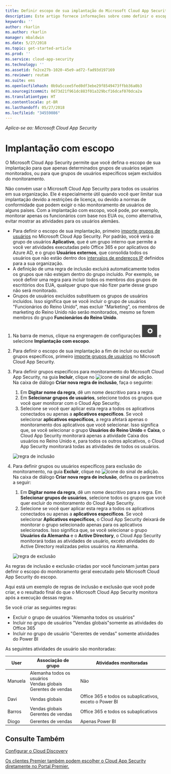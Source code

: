 ```yaml
---
title: Definir escopo de sua implantação do Microsoft Cloud App Security | Microsoft Docs
description: Este artigo fornece informações sobre como definir o escopo de sua implantação do Cloud App Security, incluir e excluir usuários ou grupos específicos.
keywords: ''
author: rkarlin
ms.author: rkarlin
manager: mbaldwin
ms.date: 5/27/2018
ms.topic: get-started-article
ms.prod: ''
ms.service: cloud-app-security
ms.technology: ''
ms.assetid: fe2ce27b-1020-45e9-ad72-fad93d197169
ms.reviewer: reutam
ms.suite: ems
ms.openlocfilehash: 0b9a5ccee5fed0df3ebe29f8549473ffbb36a0b3
ms.sourcegitcommit: 0d73d21f961dc883f01a329bcf16dcaf070dca2a
ms.translationtype: HT
ms.contentlocale: pt-BR
ms.lasthandoff: 05/27/2018
ms.locfileid: "34559086"
---
```

*Aplica-se ao: Microsoft Cloud App Security*


# Implantação com escopo <a name="scoped-deployment"></a> 

O Microsoft Cloud App Security permite que você defina o escopo de sua implantação para que apenas determinados grupos de usuários sejam monitorados, ou para que grupos de usuários específicos sejam excluídos do monitoramento.

Não convém usar o Microsoft Cloud App Security para todos os usuários em sua organização. Ele é especialmente útil quando você quer limitar sua implantação devido a restrições de licença, ou devido a normas de conformidade que podem exigir o não monitoramento de usuários de alguns países. Com a implantação com escopo, você pode, por exemplo, monitorar apenas os funcionários com base nos EUA ou, como alternativa, evitar mostrar as atividades para os usuários alemães. 

- Para definir o escopo de sua implantação, primeiro [importe grupos de usuários](user-groups.md) no Microsoft Cloud App Security. Por padrão, você verá o grupo de usuários **Aplicativo**, que é um grupo interno que permite a você ver atividades executadas pelo Office 365 e por aplicativos do Azure AD, e o grupo **Usuários externos**, que consolida todos os usuários que não estão dentro dos [intervalos de endereços IP](ip-tags.md) definidos para a sua organização.
- A definição de uma regra de inclusão excluirá automaticamente todos os grupos que não estejam dentro do grupo incluído. Por exemplo, se você definir uma regra para incluir todos os membros dos grupos de escritórios dos EUA, qualquer grupo que não fizer parte desse grupo não será monitorado.
- Grupos de usuários excluídos substituem os grupos de usuários incluídos. Isso significa que se você incluir o grupo de usuários "Funcionários do Reino Unido", mas excluir "Marketing", os membros de marketing do Reino Unido não serão monitorados, mesmo se forem membros do grupo **Funcionários do Reino Unido**.

1. Na barra de menus, clique na engrenagem de configurações ![ícone de configurações](./media/settings-icon.png "ícone de configurações") e selecione **Implantação com escopo**.  

2. Para definir o escopo de sua implantação a fim de incluir ou excluir grupos específicos, primeiro [importe grupos de usuários](user-groups.md) no Microsoft Cloud App Security. 

3. Para definir grupos específicos para monitoramento do Microsoft Cloud App Security, na guia **Incluir**, clique no ![ícone de sinal de adição](./media/plus-icon.png). <br>Na caixa de diálogo **Criar nova regra de inclusão**, faça o seguinte:

    1. Em **Digitar nome da regra**, dê um nome descritivo para a regra.
    2. Em **Selecionar grupos de usuários**, selecione todos os grupos que você quer monitorar com o Cloud App Security.
    3. Selecione se você quer aplicar esta regra a todos os aplicativos conectados ou apenas a **aplicativos específicos**. Se você selecionar **aplicativos específicos**, a regra afetará apenas o monitoramento dos aplicativos que você selecionar. Isso significa que, se você selecionar o grupo **Usuários do Reino Unido** e **Caixa**, o Cloud App Security monitorará apenas a atividade Caixa dos usuários no Reino Unido e, para todos os outros aplicativos, o Cloud App Security monitorará todas as atividades de todos os usuários.
     
     ![regra de inclusão](./media/include-rule.png)

4. Para definir grupos ou usuários específicos para exclusão do monitoramento, na guia **Excluir**, clique no ![ícone do sinal de adição](./media/plus-icon.png). <br>Na caixa de diálogo **Criar nova regra de inclusão**, defina os parâmetros a seguir:

    1. Em **Digitar nome da regra**, dê um nome descritivo para a regra.
    Em **Selecionar grupos de usuários**, selecione todos os grupos que você quer excluir do monitoramento do Cloud App Security.
    2. Selecione se você quer aplicar esta regra a todos os aplicativos conectados ou apenas a **aplicativos específicos**. Se você selecionar **Aplicativos específicos**, o Cloud App Security deixará de monitorar o grupo selecionado apenas para os aplicativos selecionados. Isso significa que, se você selecionar o grupo **Usuários da Alemanha** e o **Active Directory**, o Cloud App Security monitorará todas as atividades de usuário, exceto atividades do Active Directory realizadas pelos usuários na Alemanha.
    
    ![regra de exclusão](./media/exclude-rule.png)

As regras de inclusão e exclusão criadas por você funcionam juntas para definir o escopo do monitoramento geral executado pelo Microsoft Cloud App Security do escopo.

Aqui está um exemplo de regras de inclusão e exclusão que você pode criar, e o resultado final do que o Microsoft Cloud App Security monitora após a execução dessas regras.

Se você criar as seguintes regras:

- Excluir o grupo de usuários "Alemanha todos os usuários"
- Incluir no grupo de usuários "Vendas globais"somente as atividades do Office 365
- Incluir no grupo de usuário "Gerentes de vendas" somente atividades do Power BI

As seguintes atividades de usuário são monitoradas:

|User|Associação de grupo|Atividades monitoradas|
|----|----|----|
|Manuela|Alemanha todos os usuários<br>Vendas globais<br>Gerentes de vendas|Não|
|Davi|Vendas globais|Office 365 e todos os subaplicativos, exceto o Power BI|
|Barros|Vendas globais<br>Gerentes de vendas|Office 365 e todos os subaplicativos|
|Diogo|Gerentes de vendas|Apenas Power BI|


  
    
## <a name="see-also"></a>Consulte Também  
[Configurar o Cloud Discovery](set-up-cloud-discovery.md)   

[Os clientes Premier também podem escolher o Cloud App Security diretamente no Portal Premier.](https://premier.microsoft.com/)  
  
  